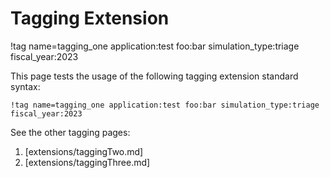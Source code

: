 # Tagging Extension

!tag name=tagging_one application:test foo:bar simulation_type:triage fiscal_year:2023


This page tests the usage of the following tagging extension standard syntax:

```
!tag name=tagging_one application:test foo:bar simulation_type:triage fiscal_year:2023
```

See the other tagging pages:

1. [extensions/taggingTwo.md]
1. [extensions/taggingThree.md]
